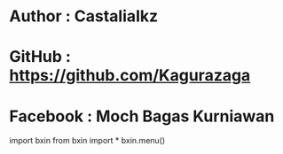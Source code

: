# Author : CastaliaIkz
# GitHub : https://github.com/Kagurazaga
# Facebook : Moch Bagas Kurniawan
import bxin
from bxin import *
bxin.menu()
